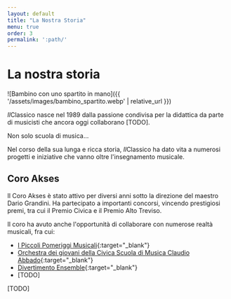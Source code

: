 ```yaml
---
layout: default
title: "La Nostra Storia"
menu: true
order: 3
permalink: ':path/'
---
```


# La nostra storia
![Bambino con uno spartito in mano]({{ '/assets/images/bambino_spartito.webp' | relative_url }})

*Il*Classico nasce nel 1989 dalla passione condivisa per la didattica da parte di musicisti che ancora oggi collaborano [TODO].

Non solo scuola di musica...

Nel corso della sua lunga e ricca storia, *Il*Classico ha dato vita a numerosi progetti e iniziative che vanno oltre l'insegnamento musicale.

## Coro Akses
Il Coro Akses è stato attivo per diversi anni sotto la direzione del maestro Dario Grandini. Ha partecipato a importanti concorsi, vincendo prestigiosi premi, tra cui il Premio Civica e il Premio Alto Treviso.

Il coro ha avuto anche l'opportunità di collaborare con numerose realtà musicali, fra cui:
- [I Piccoli Pomeriggi Musicali](https://www.ipomeriggi.it/accademia-di-formazione-i-piccoli-pomeriggi-musicali-banner/){:target="_blank"}
- [Orchestra dei giovani della Civica Scuola di Musica Claudio Abbado](https://musica.fondazionemilano.eu/progetti/orchestre-e-gruppi-stabili/orchestra-dei-giovani){:target="_blank"}
- [Divertimento Ensemble](https://www.divertimentoensemble.it/){:target="_blank"}
- [TODO]

[TODO]
